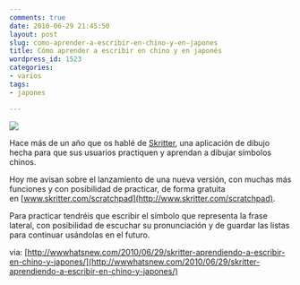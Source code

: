 ```yaml
---
comments: true
date: 2010-06-29 21:45:50
layout: post
slug: como-aprender-a-escribir-en-chino-y-en-japones
title: Cómo aprender a escribir en chino y en japonés
wordpress_id: 1523
categories:
- varios
tags:
- japones

---
```


[![](http://posterous.com/getfile/files.posterous.com/majoral/0HXtHxBmDPwciCxXspnbjFzHIBxDLdl0eyNOnolhSFTAecN8myHfjn3POuEp/18b825007a17ebd642e2069f6f5a3b.jpeg)](http://posterous.com/getfile/files.posterous.com/majoral/0HXtHxBmDPwciCxXspnbjFzHIBxDLdl0eyNOnolhSFTAecN8myHfjn3POuEp/18b825007a17ebd642e2069f6f5a3b.jpeg)

Hace más de un año que os hablé de [Skritter](http://www.skritter.com/), una aplicación de dibujo hecha para que sus usuarios practiquen y aprendan a dibujar símbolos chinos.

Hoy me avisan sobre el lanzamiento de una nueva versión, con muchas más funciones y con posibilidad de practicar, de forma gratuita en [www.skritter.com/scratchpad](http://www.skritter.com/scratchpad).

Para practicar tendréis que escribir el símbolo que representa la frase lateral, con posibilidad de escuchar su pronunciación y de guardar las listas para continuar usándolas en el futuro.

via: [http://wwwhatsnew.com/2010/06/29/skritter-aprendiendo-a-escribir-en-chino-y-japones/](http://wwwhatsnew.com/2010/06/29/skritter-aprendiendo-a-escribir-en-chino-y-japones/)
>> 


